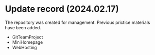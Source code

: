 # Update record (2024.02.17)

The repository was created for management.
Previous prictice materials have been added.
- GitTeamProject
- MiniHomepage
- WebHosting